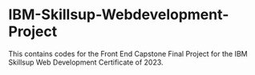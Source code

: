 # IBM-Skillsup-Webdevelopment-Project
This contains codes for the Front End Capstone Final Project for the IBM Skillsup Web Development Certificate of 2023.

